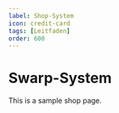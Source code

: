 ```yaml
---
label: Shop-System
icon: credit-card
tags: [Leitfaden]
order: 600
---
```


# Swarp-System

This is a sample shop page.
